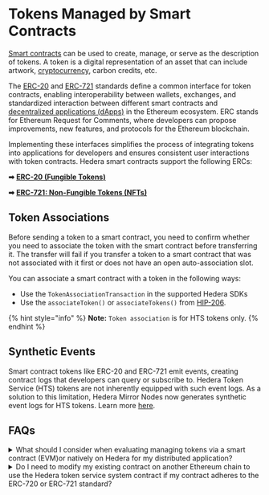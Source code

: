 # Tokens Managed by Smart Contracts

[Smart contracts](../../../support-and-community/glossary.md#smart-contract) can be used to create, manage, or serve as the description of tokens. A token is a digital representation of an asset that can include artwork, [cryptocurrency](../../../support-and-community/glossary.md#cryptocurrency), carbon credits, etc.

The [ERC-20](../../../support-and-community/glossary.md#erc-20) and [ERC-721](../../../support-and-community/glossary.md#erc-721) standards define a common interface for token contracts, enabling interoperability between wallets, exchanges, and standardized interaction between different smart contracts and [decentralized applications (dApps)](../../../support-and-community/glossary.md#decentralized-application-dapp) in the Ethereum ecosystem. ERC stands for Ethereum Request for Comments, where developers can propose improvements, new features, and protocols for the Ethereum blockchain.

Implementing these interfaces simplifies the process of integrating tokens into applications for developers and ensures consistent user interactions with token contracts. Hedera smart contracts support the following ERCs:

**➡** [**ERC-20 (Fungible Tokens)**](erc-20-fungible-tokens.md)

**➡** [**ERC-721: Non-Fungible Tokens (NFTs)**](erc-721-non-fungible-tokens-nfts.md)

## **Token Associations**

Before sending a token to a smart contract, you need to confirm whether you need to associate the token with the smart contract before transferring it. The transfer will fail if you transfer a token to a smart contract that was not associated with it first or does not have an open auto-association slot.

You can associate a smart contract with a token in the following ways:

* Use the `TokenAssociationTransaction` in the supported Hedera SDKs
* Use the `associateToken()` or `associateTokens()` from [HIP-206](https://hips.hedera.com/hip/hip-206).

{% hint style="info" %}
**Note:** `Token association` is for HTS tokens only.
{% endhint %}

## Synthetic Events

Smart contract tokens like ERC-20 and ERC-721 emit events, creating contract logs that developers can query or subscribe to. Hedera Token Service (HTS) tokens are not inherently equipped with such event logs. As a solution to this limitation, Hedera Mirror Nodes now generates synthetic event logs for HTS tokens. Learn more [here](../../mirror-nodes/#synthetic-smart-contract-contract-logs).

## FAQs

<details>

<summary>What should I consider when evaluating managing tokens via a smart contract (EVM)or natively on Hedera for my distributed application?</summary>

**Speed:** HTS transactions are native and offer faster execution time than a smart contract execution.

**Pricing:** Native services should be cheaper than the equivalent smart contract scenario.

</details>

<details>

<summary>Do I need to modify my existing contract on another Ethereum chain to use the Hedera token service system contract if my contract adheres to the ERC-720 or ERC-721 standard?</summary>

No, you do not need to modify your existing smart contract deployed to another EVM compatible chain.

</details>
